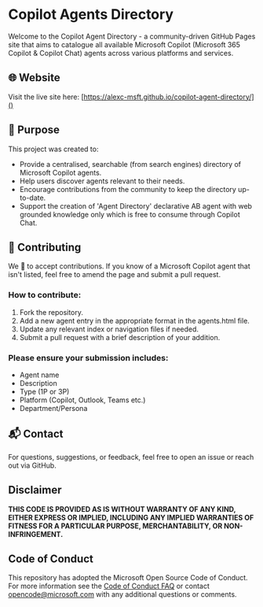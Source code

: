 # Copilot Agents Directory

Welcome to the Copilot Agent Directory - a community-driven GitHub Pages site that aims to catalogue all available Microsoft Copilot (Microsoft 365 Copilot & Copilot Chat) agents across various platforms and services.

## 🌐 Website

Visit the live site here: [https://alexc-msft.github.io/copilot-agent-directory/]()

## 📌 Purpose

This project was created to:

- Provide a centralised, searchable (from search engines) directory of Microsoft Copilot agents.
- Help users discover agents relevant to their needs. 
- Encourage contributions from the community to keep the directory up-to-date.
- Support the creation of 'Agent Directory' declarative AB agent with web grounded knowledge only which is free to consume through Copilot Chat.

## 🤝 Contributing

We 💖 to accept contributions. If you know of a Microsoft Copilot agent that isn't listed, feel free to amend the page and submit a pull request.

### How to contribute:

1. Fork the repository. 
2. Add a new agent entry in the appropriate format in the agents.html file. 
3. Update any relevant index or navigation files if needed. 
4. Submit a pull request with a brief description of your addition. 

### Please ensure your submission includes:

- Agent name 
- Description 
- Type (1P or 3P)
- Platform (Copilot, Outlook, Teams etc.)
- Department/Persona

## 📬 Contact

For questions, suggestions, or feedback, feel free to open an issue or reach out via GitHub.

## Disclaimer

**THIS CODE IS PROVIDED AS IS WITHOUT WARRANTY OF ANY KIND, EITHER EXPRESS OR IMPLIED, INCLUDING ANY IMPLIED WARRANTIES OF FITNESS FOR A PARTICULAR PURPOSE, MERCHANTABILITY, OR NON-INFRINGEMENT.**

## Code of Conduct

This repository has adopted the Microsoft Open Source Code of Conduct. For more information see the [Code of Conduct FAQ](https://opensource.microsoft.com/codeofconduct/faq/) or contact opencode@microsoft.com with any additional questions or comments.
